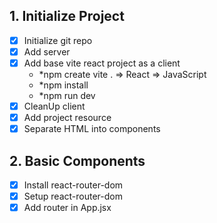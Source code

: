 ## 1. Initialize Project
- [x] Initialize git repo
- [x] Add server
- [x] Add base vite react project as a client 
    - *npm create vite . => React => JavaScript
    - *npm install
    - *npm run dev
- [x] CleanUp client
- [x] Add project resource
- [x] Separate HTML into components

## 2. Basic Components
- [x] Install react-router-dom
- [x] Setup react-router-dom
- [x] Add router in App.jsx
